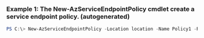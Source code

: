 ### Example 1: The New-AzServiceEndpointPolicy cmdlet create a service endpoint policy. (autogenerated)
```powershell
PS C:\> New-AzServiceEndpointPolicy -Location location -Name Policy1 -ResourceGroupName MyResourceGroup -ServiceEndpointPolicyDefinition $serviceEndpointDefinition
```

